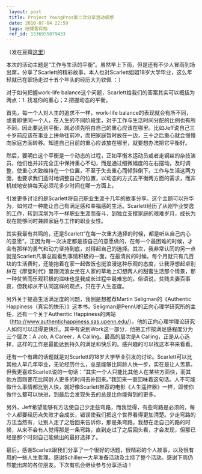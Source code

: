 ```yaml
---
 layout: post
 title: Project YoungPros第二次分享活动感想
 date: 2010-07-04 22:59
 tags: 旧博客存档
 ref_id: 1536955079433
---
```

（发在豆瓣[这里](http://www.douban.com/group/topic/12473390/)）

本次的活动主题是“工作与生活的平衡”。虽然早上下雨，但是还有不少人冒雨到场出席，分享了Scarlett的精彩故事，本人也对Scarlett姐姐18岁大学毕业，这么年轻就已在职场走过十五个年头的经历大为钦佩
：）

对于如何把握work-life balance这个问题，Scarlett给我们的答案其实可以概括为两点：1. 找准你的重心；2.把握动态的平衡。

首先，每一个人对人生的追求不一样，work-life
balance的表现就会有所不同，或者即使同一个人，在人生的不同阶段里，对于工作与生活时间分配的比例也有所不同。因此要达到平衡，就必须先明白自己的重心应该在哪里。比如Jeff说自己三十岁前应该在事业上拼命往前冲，而把家庭暂时放在一边，三十之后重心就会慢慢向家庭方面转移。知道自己目前的重心应该放在哪里，就要想办法把它平衡好。

然后，要明白这个平衡是一个动态的过程，正如平衡木运动员或者走钢丝的杂技演员，他们也并非完全正中保持重心不动，而是通过细微幅度的左右摆动，及时调整，使重心大致维持在一个位置，不至于失去重心而倾斜倒下。工作与生活这两方面，也要求我们适时地调整自己的位置，以动态的方式去平衡两方面的需求，而非机械地安排每天必须花多少时间在哪一方面上。

引发更多讨论的是Scarlett将自己职业生涯十几年的故事分享。这个主题可以升华为，如何过一种能让自己有满足感和幸福感的生活。Scarlett经历了从刚毕业安逸的工作，转到深圳为不一样职业生涯而奋斗，到独立支撑家庭的艰难岁月，成长为现在能够同时兼顾家庭与工作的职业女性。

其实我最有共鸣的，还是Scarlett“在每一次重大选择的时候，都是听从自己内心的意愿”。正因为每一次决定都是按自己的意愿做的，在每一个最困难的时候，才会有那样的勇气和动力坚持到底，对得起自己的选择。其次，我非常认同的另一点就是Scarlett凡事总能看到事情积极的一面，在最清贫的时候。每个月就只有几百块的生活费时，还能抱着在家一起做饭也挺浪漫这种乐观的态度，让我浮想起卓别林在《摩登时代》里跟流浪女坐在人家的草地上幻想两人的甜蜜生活那个情景，那一种贫苦而乐观积极的滋味也是我成长过程中最难忘的。俗语说，贫贱夫妻百事哀，但我却从不认同这样的观点，只在于人生态度。

另外关于提高生活满足度的问题，我倒是想推荐Martin Seligman的《Authentic
Happiness（真实的快乐）》这本书。Seligman是PennU的正向心理学研究所的主任，还有一个关于Authentic
Happiness的网站（<http://www.authentichappiness.sas.upenn.edu/>）。他的正向心理学理论研究人如何可以过得更快乐。其中有说到Work这一部分，他把工作按满足感程度分为三个层次：A
Job, A Career，A Calling。最高的层次是A
Calling，正是从心选择，这样的工作是最能达到持久的满足和快乐的。感兴趣的可以找这本书来看看。

还有一个有趣的话题就是对Scarlett的18岁大学毕业引发的讨论。Scarlett可以比其他人早几年毕业，无论经历什么，总是能够比同龄人快一步，实在是让人羡慕。但我更喜欢Scarlett说的一句话：“其实一个人只能比其他人在某些方面快，而其他方面则要花比同龄人更多的时间去补回来。”我回来一直回味着这句话。人不可能做什么事情都比别人快，就好像Scarlett推荐的电影《人生遥控器》一样，即使你做什么都可以快进，到最后会发现失去的总是比你能得到的更多。

另外，Jeff希望能够有方法使自己少走些弯路，而我觉得，有些弯路是必须的，每个人都要经历点失败才会成长，错误使我们把这个世界看得更加清楚。少走弯路的方法当然有，让别人走了之后回来告诉你，那是条弯路。我想在走自己的路的时候，从来不会有人觉得那是一条弯路，直到走过了之后回头看，才会发现，但那已经是那个时刻自己能做出的最好选择了。

最后，感谢Scarlett跟我们分享了一个很好的话题，很精彩的个人故事，以及很有用的一些人生哲理。感谢Schiller一大早准备活动及主持了整个活动。感谢下雨仍然能出席的各位朋友。下次有机会继续参与分享活动！

